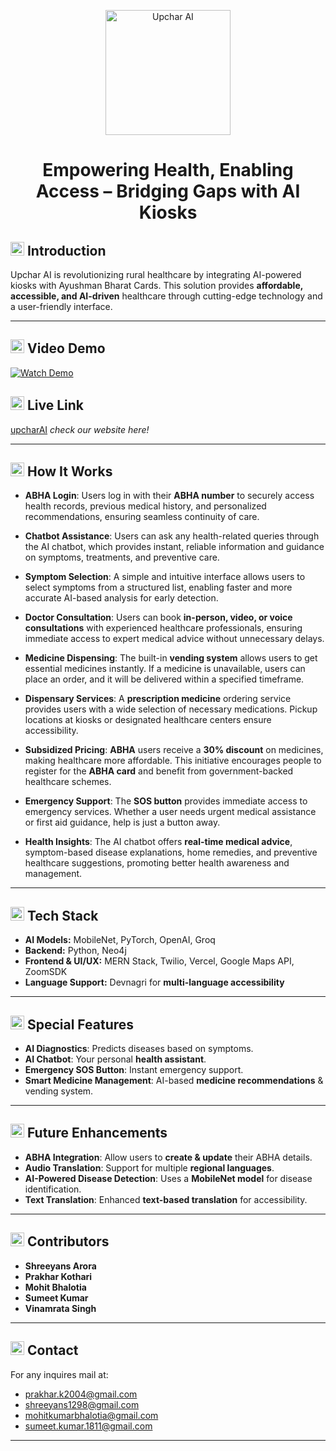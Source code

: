 <p align="center">
  <img src="https://res.cloudinary.com/mohitbhalotia/image/upload/v1739319732/j0u8cmuaie6ozzzbghv7.png" alt="Upchar AI" width="200">
</p>

<h1 align="center"><b>Empowering Health, Enabling Access – Bridging Gaps with AI Kiosks</b></h1>

## <img src="https://res.cloudinary.com/mohitbhalotia/image/upload/v1739324285/aosxufgv5zkxxatvq1zy.png" alt="Upchar AI" width="22"> Introduction
Upchar AI is revolutionizing rural healthcare by integrating AI-powered kiosks with Ayushman Bharat Cards. This solution provides **affordable, accessible, and AI-driven** healthcare through cutting-edge technology and a user-friendly interface.

---

## <img src="https://res.cloudinary.com/mohitbhalotia/image/upload/v1739323387/ml8nsmuroxhpfwrdcruw.png" alt="Upchar AI" width="22"> Video Demo
[![Watch Demo](#)](#) 

## <img src="https://res.cloudinary.com/mohitbhalotia/image/upload/v1739323395/lwjlscmxmguqcgw7tskm.png" alt="Upchar AI" width="22"> Live Link
[upcharAI](https://upchar-ai-kiosk.vercel.app) *check our website here!*

---

## <img src="https://res.cloudinary.com/mohitbhalotia/image/upload/v1739323388/cwbp5rcaandtpv53duxw.png" alt="Upchar AI" width="22"> How It Works

- **ABHA Login**: Users log in with their **ABHA number** to securely access health records, previous medical history, and personalized recommendations, ensuring seamless continuity of care.

- **Chatbot Assistance**: Users can ask any health-related queries through the AI chatbot, which provides instant, reliable information and guidance on symptoms, treatments, and preventive care.

- **Symptom Selection**: A simple and intuitive interface allows users to select symptoms from a structured list, enabling faster and more accurate AI-based analysis for early detection.

- **Doctor Consultation**: Users can book **in-person, video, or voice consultations** with experienced healthcare professionals, ensuring immediate access to expert medical advice without unnecessary delays.

- **Medicine Dispensing**: The built-in **vending system** allows users to get essential medicines instantly. If a medicine is unavailable, users can place an order, and it will be delivered within a specified timeframe.

- **Dispensary Services**: A **prescription medicine** ordering service provides users with a wide selection of necessary medications. Pickup locations at kiosks or designated healthcare centers ensure accessibility.

- **Subsidized Pricing**: **ABHA** users receive a **30% discount** on medicines, making healthcare more affordable. This initiative encourages people to register for the **ABHA card** and benefit from government-backed healthcare schemes.

- **Emergency Support**: The **SOS button** provides immediate access to emergency services. Whether a user needs urgent medical assistance or first aid guidance, help is just a button away.

- **Health Insights**: The AI chatbot offers **real-time medical advice**, symptom-based disease explanations, home remedies, and preventive healthcare suggestions, promoting better health awareness and management.

---

## <img src="https://res.cloudinary.com/mohitbhalotia/image/upload/v1739323388/cwbp5rcaandtpv53duxw.png" alt="Upchar AI" width="22">  Tech Stack
- **AI Models:** MobileNet, PyTorch, OpenAI, Groq  
- **Backend:** Python, Neo4j 
- **Frontend & UI/UX:** MERN Stack, Twilio, Vercel, Google Maps API, ZoomSDK  
- **Language Support:** Devnagri for **multi-language accessibility**

---

## <img src="https://res.cloudinary.com/mohitbhalotia/image/upload/v1739323394/eesciqbsxui6jcyfnqeh.png" alt="Upchar AI" width="22">  Special Features

- **AI Diagnostics**: Predicts diseases based on symptoms.  
- **AI Chatbot**: Your personal **health assistant**.   
- **Emergency SOS Button**: Instant emergency support.  
- **Smart Medicine Management**: AI-based **medicine recommendations** & vending system.  

---

## <img src="https://res.cloudinary.com/mohitbhalotia/image/upload/v1739323391/h8lgduwgxx4jpuvjy2tf.png" alt="Upchar AI" width="22">  Future Enhancements
- **ABHA Integration**: Allow users to **create & update** their ABHA details.  
- **Audio Translation**: Support for multiple **regional languages**.
- **AI-Powered Disease Detection**: Uses a **MobileNet model** for disease identification. 
- **Text Translation**: Enhanced **text-based translation** for accessibility.  

---

## <img src="https://res.cloudinary.com/mohitbhalotia/image/upload/v1739323395/lwjlscmxmguqcgw7tskm.png" alt="Upchar AI" width="22">  Contributors
- **Shreeyans Arora**  
- **Prakhar Kothari**  
- **Mohit Bhalotia**  
- **Sumeet Kumar**  
- **Vinamrata Singh**  

---

## <img src="https://res.cloudinary.com/mohitbhalotia/image/upload/v1739323390/ret5gvfteq5fzb6pqalx.png" alt="Upchar AI" width="22">  Contact
For any inquires mail at:
- prakhar.k2004@gmail.com
- shreeyans1298@gmail.com
- mohitkumarbhalotia@gmail.com
- sumeet.kumar.1811@gmail.com
---
